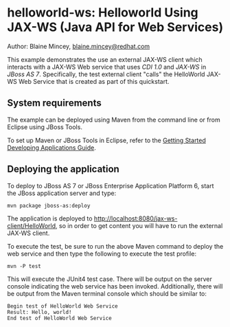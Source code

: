 helloworld-ws: Helloworld Using JAX-WS (Java API for Web Services)
==========================================================================
Author: Blaine Mincey, blaine.mincey@redhat.com 

This example demonstrates the use an external JAX-WS client
which interacts with a JAX-WS Web service that uses *CDI 1.0* and *JAX-WS* 
in *JBoss AS 7*.  Specifically, the test external client "calls" the HelloWorld JAX-WS
Web Service that is created as part of this quickstart.

System requirements
-------------------

The example can be deployed using Maven from the command line or from Eclipse using JBoss Tools.

To set up Maven or JBoss Tools in Eclipse, refer to the 
<a href="https://docs.jboss.org/author/display/AS71/Getting+Started+Developing+Applications+Guide" 
title="Getting Started Developing Applications Guide">Getting Started Developing Applications Guide</a>.

Deploying the application
-------------------------

To deploy to JBoss AS 7 or JBoss Enterprise Application Platform 6, 
start the JBoss application server and type:

    mvn package jboss-as:deploy 

The application is deployed to <http://localhost:8080/jax-ws-client/HelloWorld>, 
so in order to get content you will have to run the external JAX-WS client.

To execute the test, be sure to run the above Maven command to deploy the web
service and then type the following to execute the test profile:

    mvn -P test
    
This will execute the JUnit4 test case.  There will be output on the server console
indicating the web service has been invoked.  Additionally, there will be output from
the Maven terminal console which should be similar to:

    Begin test of HelloWorld Web Service
    Result: Hello, world!
    End test of HelloWorld Web Service

